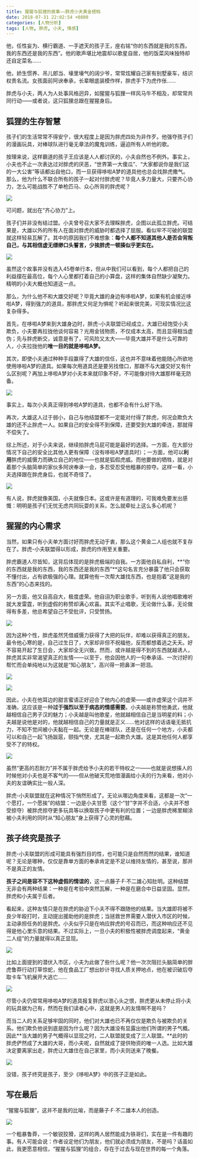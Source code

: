 ```yaml
---
title: 猩猩与狐狸的故事——胖虎小夫黄金搭档
date: 2018-07-31 22:02:54 +0800
categories: [人物分析]
tags: [人物, 胖虎, 小夫, 情感]
---
```



他，任性妄为、横行霸道、一手遮天的孩子王，座右铭“你的东西就是我的东西，我的东西还是我的东西”。他的歌声堪比地震却以歌星自居，他的饭菜风味独特却还自定菜名……

他，娇生惯养、吊儿郎当、壕里壕气的阔少爷，常常炫耀自己家有别墅豪车，结识权贵名流。女孩面前阿谀奉承，长辈眼底装模作样，胖虎手下为虎作伥……

胖虎与小夫，两人为人处事风格迥异，如猩猩与狐狸一样风马牛不相及，却常常共同行动——或者说，这只狐狸总跟在猩猩身后。

## 狐狸的生存智慧

孩子们的生活常常不得安宁，很大程度上是因为胖虎四处为非作歹。他强夺孩子们的漫画玩具，对棒球队进行毫无章法的魔鬼训练，逼迫所有人听他的歌。

按理来说，这样霸道的孩子王应该是人人都讨厌的，小夫自然也不例外。事实上，小夫也不止一次表达过对胖虎的厌恶，“世界第一大傻瓜”、“大家都说你是我们这的一大公害”等话都出自他口，而一旦获得哆啦A梦的道具他也总会找胖虎撒气。那么，他为什么不联合所有的孩子一起对付胖虎呢？毕竟人多力量大，只要齐心协力，怎么可能战胜不了单枪匹马、众心所背的胖虎呢？

![](https://picx.zhimg.com/80/v2-504f02b957838e4732b1210181502016_1440w.jpg?source=d16d100b)

可问题，就出在“齐心协力”上。

孩子们并非没有结过盟。小夫曾号召大家不去理睬胖虎，企图以此孤立胖虎。可结果是，大雄以外的所有人在面对胖虎的威胁时都选择了屈服。看似牢不可破的联盟就这样轻易瓦解了。其中的原因我们不难想象：**每个人都不知道其他人是否会背叛自己，与其相信虚无缥缈口头誓言，少挨胖虎一顿揍似乎更实在。**

![](https://picx.zhimg.com/80/v2-313ac00275dd5496bc92a13326a80cc7_1440w.jpg?source=d16d100b)

虽然这个故事并没有选入45卷单行本，但从中我们可以看到，每个人都把自己的利益摆在最高位，每个人心里都打着自己的小算盘，这样的集体自然缺少凝聚力。精明的小夫大概也知道这一点。

那么，为什么他不和大雄交好呢？毕竟大雄的身边有哆啦A梦，如果有机会接近哆啦A梦，得到强力的道具，那胖虎又何足为惧呢？听起来很完美，可现实情况比这复杂得多。

首先，在哆啦A梦来到大雄身边时，胖虎-小夫联盟已经成立，大雄已经饱受小夫欺负，小夫要再拉拢他谈何容易？光用金钱物质，不仅成本太高，而且显得相当虚伪；先与胖虎断交，诚意是有了，可风险又太大——毕竟大雄并不是什么可靠的人，小夫拉拢他的**唯一目的就是哆啦A梦。**

其次，即使小夫通过种种手段赢得了大雄的信任，这也并不意味着他能随心所欲地使用哆啦A梦的道具。如果每次用道具还是要另找借口，那跟不与大雄交好又有什么区别呢？再加上哆啦A梦对小夫本来就印象不好，不可能像对待大雄那样毫无防备。

![](https://pic1.zhimg.com/80/v2-15937825b1b2c38c0c4456214c5ae19e_1440w.jpg?source=d16d100b)

事实上，每次小夫真正得到哆啦A梦的道具，也都不会有什么好下场。

再次，大雄这人过于弱小，自己与他结盟都不一定能对付得了胖虎，何况会欺负大雄的还不止胖虎一人。如果自己的安全得不到保障，还要受到大雄的牵连，那就得不偿失了。

综上所述，对于小夫来说，继续拍胖虎马屁可能是最好的选择。一方面，在大部分情况下自己的安全比其他人更有保障（没有哆啦A梦道具时）；一方面，他可以**利用**胖虎的威慑力而确立自己的地位——也就是狐假虎威。而他要做的牺牲，就是对着那个头脑简单的家伙多阿谀奉承一会，多忍受忍受他粗暴的掠夺。这样一看，小夫选择跟在胖虎身后，也就不奇怪了。

![](https://pic2.zhimg.com/80/v2-4550dacda6f8dc393f60dc85207eaa90_1440w.jpg?source=d16d100b)

有人说，胖虎就像美国，小夫就像日本。这或许是有道理的，可我难免要发出感慨：明明是孩子们无忧无虑共同玩耍的关系，怎么就牵扯上这么多心机呢？

## 猩猩的内心需求

当然，如果只有小夫单方面讨好而胖虎无动于衷，那么这个黄金二人组也就不复存在了。胖虎-小夫联盟得以形成，胖虎的作用至关重要。

胖虎霸道人尽皆知，这背后体现的是胖虎极端的自我。一方面他自私自利，**“你的东西就是我的东西，我的东西还是我的东西”**这句名言充分暴露了他只会获取不懂付出，占有欲极强的心理。就算他有一次帮大雄找东西，也是抱着“这是我的东西”的心态来找的。

另一方面，他又自高自大，极度虚荣。他自诩为职业歌手，听到有人说他唱歌难听就大发雷霆，听到虚假的称赞却满心欢喜。其实不止唱歌，无论做什么事，无论做得有多差，他总希望自己不受批评，只受赞扬。

![](https://pica.zhimg.com/80/v2-5c197f4855a1534c24436e55ea567c8d_1440w.jpg?source=d16d100b)

因为这种个性，胖虎虽然凭借威慑力获得了大把的玩伴，却难以获得真正的朋友。最令他心寒的是，自己过生日了，大家却非但不祝福他，反而都想着逃之夭夭。好不容易开起了生日会，大家却全无兴致。然而，或许越是得不到的东西就越诱人，胖虎其实非常渴望真正的友情——以至于，他会因他人的一句奉承话、一次讨好的帮忙而会单纯地以为这就是“知心朋友”，高兴得一把鼻涕一把泪。

![](https://pic1.zhimg.com/80/v2-076f4de8c38be14cdd323c6fd2c229ee_1440w.jpg?source=d16d100b)

![](https://pic3.zhimg.com/80/v2-7a2c9d98d55c89f4c46683931992fb84_1440w.jpg?source=d16d100b)

因此，小夫在他耳边的甜言蜜语正好迎合了他内心的虚荣——或许虚荣这个词并不准确，这应该是一种**过于强烈以至于病态的情感需要**。小夫越是称赞他勇武，他就越相信自己男子汉的魅力；小夫越是叫他歌星，他就越相信自己是当明星的料；小夫越是说他是对的，他就越相信自己的力量就是正义……他对这样的话语毫无抵抗力，不知不觉间被小夫黏在一起。无论是在棒球队，还是在任何一个地方，小夫都可以和自己一起飞扬跋扈，颐指气使，尤其是一起欺负大雄。这是其他任何人都享受不了的特权。

![](https://picx.zhimg.com/80/v2-50761a4ffdad3df167b80fa946487cb7_1440w.jpg?source=d16d100b)

虽然“更高的忍耐力”并不属于胖虎给予小夫的若干特权之一——也就是说想揍人的时候他对小夫也是不客气的——但从他破天荒地借漫画给小夫的行为来看，他对小夫的友谊确实比一般人深。

胖虎-小夫联盟就在这种情况下悄然形成了。无论从哪边角度来看，这都是一次“一个愿打，一个愿挨”的结盟：一边是小夫甘愿（这个“甘”字并不合适，小夫并不想受掠夺）被胖虎掠夺更多玩具等以换取孩子中更有利的位置；一边是胖虎稀里糊涂被小夫利用的同时从“知心朋友”身上获得了心灵的慰藉。

## 孩子终究是孩子

胖虎-小夫联盟的形成可能具有强烈目的性，也可能只是自然而然的结果，谁知道呢？无论是哪种，仅仅是靠单方面的奉承肯定是不足以维持友情的，甚至说，那并不是真正的友情。

**孩子之间是容不下这种虚假的情谊的**，这一点藤子·F·不二雄心知肚明。这种结盟无非会有两种结果：一种是在考验中突然瓦解，一种是在磨合中日益坚固。显然，胖虎和小夫属于后者。

看起来，这种友情只是在胖虎的胁迫下小夫不得不跟随他的结果。当大雄即将被不良少年殴打时，主动提出援助他的是胖虎；当拯救世界需要人潜伏入市区的时候，主动承担任务的是胖虎。小夫似乎只是在响应胖虎的号召而已，而这种响应还不见得是他心里乐意的结果。不过实际上，一旦小夫的积极性被胖虎调度起来，“黄金二人组”的力量就得以真正显现。

![](https://pic2.zhimg.com/80/v2-4fd1f866e0d0d6b16decdab8bf51d518_1440w.jpg?source=d16d100b)

比如上面提到的潜伏入市区，小夫为此做了些什么呢？他一次次阻拦头脑简单的胖虎鲁莽行动打草惊蛇，他在食品工厂想出妙计寻找人质关押地点，他在被识破后夺取卡车飞机展开大逃亡……

![](https://pic1.zhimg.com/80/v2-11a439c8be536ae7e1537d2b2f1644dd_1440w.jpg?source=d16d100b)

尽管小夫仍常常用哆啦A梦的道具报复胖虎以泄心头之恨，胖虎更从未停止将小夫的玩具据为己有，然而在我们读者心中，这就是男人的友情啊不是吗？

而当二人的关系足够牢固的同时，他们对大雄也已不再仅仅是欺负与被欺负的关系。他们欺负他说到底是因为什么呢？因为大雄没有显露出他们所谓的男子气概。因此**当大雄的男子气概得以显现之时，二人联盟就变成了三人联盟。**此时的胖虎俨然成了大雄的大哥，而小夫呢，自然就成了提供物资的唯一人选。比如大雄决定要离家出走，胖虎让大雄住在自己家里，而小夫则送来了晚餐。

![](https://pica.zhimg.com/80/v2-58a84726eb1b55146669e43797238748_1440w.jpg?source=d16d100b)

没错，孩子终究是孩子，至少《哆啦A梦》中的孩子正是如此。

## 写在最后

“猩猩与狐狸”，这并不是我的比喻，而是藤子·F·不二雄本人的创造。

![](https://pic1.zhimg.com/80/v2-88ba8751522c7cec4a8b288146e5f758_1440w.jpg?source=d16d100b)

一个粗暴鲁莽，一个敏锐狡猾，这样的两人居然能成为铁哥们，实在是一件有趣的事。有人可能会说：作者设定他们为朋友，他们就必须成为朋友，不是吗？话虽如此，我更愿意相信，“猩猩与狐狸”的组合，存在于过去与现在世界的每一个角落。